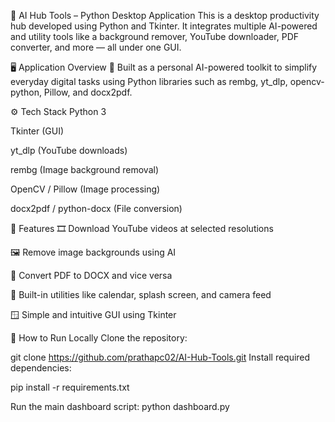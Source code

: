 🧠 AI Hub Tools – Python Desktop Application
This is a desktop productivity hub developed using Python and Tkinter. It integrates multiple AI-powered and utility tools like a background remover, YouTube downloader, PDF converter, and more — all under one GUI.

🖥️ Application Overview
🔧 Built as a personal AI-powered toolkit to simplify everyday digital tasks using Python libraries such as rembg, yt_dlp, opencv-python, Pillow, and docx2pdf.

⚙️ Tech Stack
Python 3

Tkinter (GUI)

yt_dlp (YouTube downloads)

rembg (Image background removal)

OpenCV / Pillow (Image processing)

docx2pdf / python-docx (File conversion)

🧰 Features
🎞️ Download YouTube videos at selected resolutions

🖼️ Remove image backgrounds using AI

📄 Convert PDF to DOCX and vice versa

📅 Built-in utilities like calendar, splash screen, and camera feed

🪟 Simple and intuitive GUI using Tkinter

🚀 How to Run Locally
Clone the repository:

git clone https://github.com/prathapc02/AI-Hub-Tools.git
Install required dependencies:

pip install -r requirements.txt

Run the main dashboard script:
python dashboard.py
